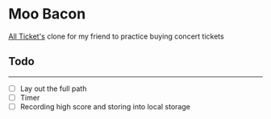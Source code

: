 # Moo Bacon

[All Ticket's](https://allticket.com) clone for my friend to practice buying concert tickets

## Todo

---
- [ ] Lay out the full path
- [ ] Timer
- [ ] Recording high score and storing into local storage